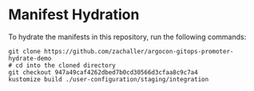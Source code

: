 # Manifest Hydration

To hydrate the manifests in this repository, run the following commands:

```shell
git clone https://github.com/zachaller/argocon-gitops-promoter-hydrate-demo
# cd into the cloned directory
git checkout 947a49caf4262dbed7b0cd30566d3cfaa8c9c7a4
kustomize build ./user-configuration/staging/integration
```
